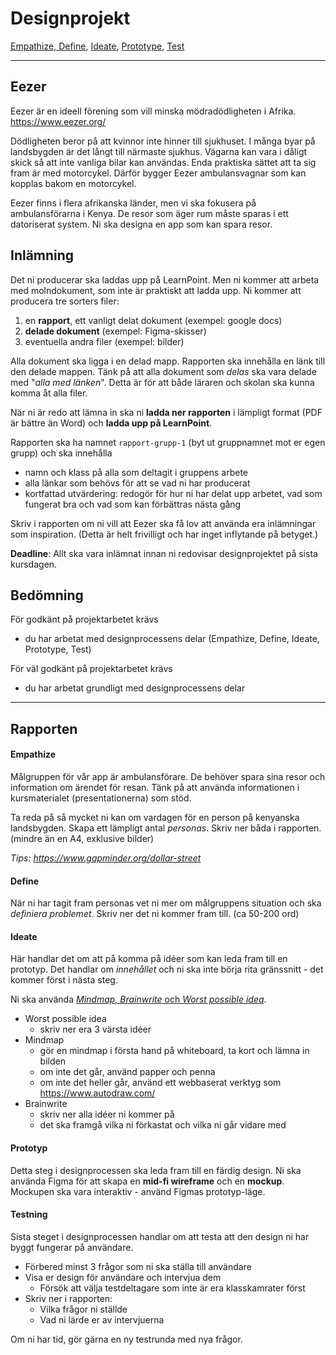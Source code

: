# Designprojekt
[Empathize, Define](#empathize-define),
[Ideate](#ideate),
[Prototype](#prototyp),
[Test](#testning)

---

## Eezer
Eezer är en ideell förening som vill minska mödradödligheten i Afrika. https://www.eezer.org/

Dödligheten beror på att kvinnor inte hinner till sjukhuset. I många byar på landsbygden är det långt till närmaste sjukhus. Vägarna kan vara i dåligt skick så att inte vanliga bilar kan användas. Enda praktiska sättet att ta sig fram är med motorcykel. Därför bygger Eezer ambulansvagnar som kan kopplas bakom en motorcykel.

Eezer finns i flera afrikanska länder, men vi ska fokusera på ambulansförarna i Kenya. De resor som äger rum måste sparas i ett datoriserat system. Ni ska designa en app som kan spara resor.


## Inlämning
Det ni producerar ska laddas upp på LearnPoint. Men ni kommer att arbeta med molndokument, som inte är praktiskt att ladda upp. Ni kommer att producera tre sorters filer:

1. en **rapport**, ett vanligt delat dokument (exempel: google docs)
2. **delade dokument** (exempel: Figma-skisser)
3. eventuella andra filer (exempel: bilder)

Alla dokument ska ligga i en delad mapp. Rapporten ska innehålla en länk till den delade mappen. Tänk på att alla dokument som *delas* ska vara delade med "*alla med länken*". Detta är för att både läraren och skolan ska kunna komma åt alla filer.

När ni är redo att lämna in ska ni **ladda ner rapporten** i lämpligt format (PDF är bättre än Word) och **ladda upp på LearnPoint**.

Rapporten ska ha namnet `rapport-grupp-1` (byt ut gruppnamnet mot er egen grupp) och ska innehålla
* namn och klass på alla som deltagit i gruppens arbete
* alla länkar som behövs för att se vad ni har producerat
* kortfattad utvärdering: redogör för hur ni har delat upp arbetet, vad som fungerat bra och vad som kan förbättras nästa gång

Skriv i rapporten om ni vill att Eezer ska få lov att använda era inlämningar som inspiration. (Detta är helt frivilligt och har inget inflytande på betyget.)

**Deadline**: Allt ska vara inlämnat innan ni redovisar designprojektet på sista kursdagen.


## Bedömning
För godkänt på projektarbetet krävs
* du har arbetat med designprocessens delar (Empathize, Define, Ideate, Prototype, Test)

För väl godkänt på projektarbetet krävs
* du har arbetat grundligt med designprocessens delar

---

## Rapporten
#### Empathize
Målgruppen för vår app är ambulansförare. De behöver spara sina resor och information om ärendet för resan. Tänk på att använda informationen i kursmaterialet (presentationerna) som stöd.

Ta reda på så mycket ni kan om vardagen för en person på kenyanska landsbygden. Skapa ett lämpligt antal *personas*. Skriv ner båda i rapporten. (mindre än en A4, exklusive bilder)

*Tips: https://www.gapminder.org/dollar-street*

#### Define
När ni har tagit fram personas vet ni mer om målgruppens situation och ska *definiera problemet*. Skriv ner det ni kommer fram till. (ca 50-200 ord)


#### Ideate
Här handlar det om att på komma på idéer som kan leda fram till en prototyp. Det handlar om *innehållet* och ni ska inte börja rita gränssnitt - det kommer först i nästa steg.

Ni ska använda [*Mindmap*, *Brainwrite* och *Worst possible idea*](https://www.interaction-design.org/literature/article/introduction-to-the-essential-ideation-techniques-which-are-the-heart-of-design-thinking).


* Worst possible idea
	* skriv ner era 3 värsta idéer
* Mindmap
	* gör en mindmap i första hand på whiteboard, ta kort och lämna in bilden
	* om inte det går, använd papper och penna
	* om inte det heller går, använd ett webbaserat verktyg som https://www.autodraw.com/
* Brainwrite
	* skriv ner alla idéer ni kommer på
	* det ska framgå vilka ni förkastat och vilka ni går vidare med


#### Prototyp
Detta steg i designprocessen ska leda fram till en färdig design. Ni ska använda Figma för att skapa en **mid-fi wireframe** och en **mockup**. Mockupen ska vara interaktiv - använd Figmas prototyp-läge.

#### Testning
Sista steget i designprocessen handlar om att testa att den design ni har byggt fungerar på användare.
+ Förbered minst 3 frågor som ni ska ställa till användare
+ Visa er design för användare och intervjua dem
	+ Försök att välja testdeltagare som inte är era klasskamrater först
+ Skriv ner i rapporten:
	+ Vilka frågor ni ställde
	+ Vad ni lärde er av intervjuerna

Om ni har tid, gör gärna en ny testrunda med nya frågor.
